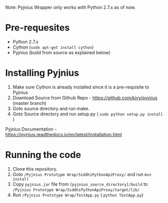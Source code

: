 Note: Pyjnius Wrapper only works with Python 2.7.x as of now.

# Pre-requesites
- Python 2.7.x
- Cython (`sudo apt-get install cython`)
- Pyjnius (build from source as explained below)

# Installing Pyjnius
1) Make sure Cython is already installed since it is a pre-requisite to Pyjnius
2) Download Source from Github Repo - https://github.com/kivy/pyjnius (master branch)
3) Goto source directory and run make.
4) Goto Source directory and run setup.py ( `sudo python setup.py install` )

Pyjnius Documentation - https://pyjnius.readthedocs.io/en/latest/installation.html
 
# Running the code
1) Clone this repository.
2) Goto `/Pyjnius Prototype Wrap/SiddhiPythonApiProxy/` and run `mvn install`
3) Copy `pyjnius.jar` file from `[pyjnius_source_directory]/build` to `/Pyjnius Prototype Wrap/SiddhiPythonApiProxy/target/lib/`
4) Run `/Pyjnius Prototype Wrap/TestApp.py` ( `python TestApp.py`)

